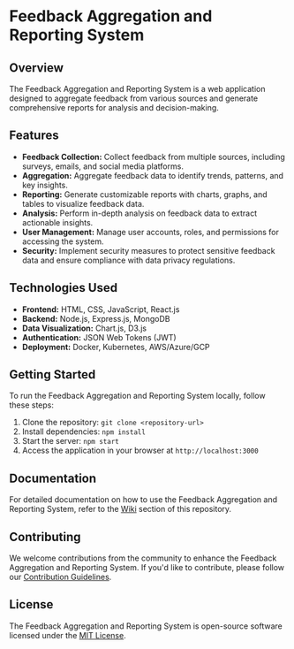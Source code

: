 <!-- feedback_aggregation_and_reporting_system.md -->

# Feedback Aggregation and Reporting System

## Overview
The Feedback Aggregation and Reporting System is a web application designed to aggregate feedback from various sources and generate comprehensive reports for analysis and decision-making.

## Features
- **Feedback Collection:** Collect feedback from multiple sources, including surveys, emails, and social media platforms.
- **Aggregation:** Aggregate feedback data to identify trends, patterns, and key insights.
- **Reporting:** Generate customizable reports with charts, graphs, and tables to visualize feedback data.
- **Analysis:** Perform in-depth analysis on feedback data to extract actionable insights.
- **User Management:** Manage user accounts, roles, and permissions for accessing the system.
- **Security:** Implement security measures to protect sensitive feedback data and ensure compliance with data privacy regulations.

## Technologies Used
- **Frontend:** HTML, CSS, JavaScript, React.js
- **Backend:** Node.js, Express.js, MongoDB
- **Data Visualization:** Chart.js, D3.js
- **Authentication:** JSON Web Tokens (JWT)
- **Deployment:** Docker, Kubernetes, AWS/Azure/GCP

## Getting Started
To run the Feedback Aggregation and Reporting System locally, follow these steps:

1. Clone the repository: `git clone <repository-url>`
2. Install dependencies: `npm install`
3. Start the server: `npm start`
4. Access the application in your browser at `http://localhost:3000`

## Documentation
For detailed documentation on how to use the Feedback Aggregation and Reporting System, refer to the [Wiki](wiki) section of this repository.

## Contributing
We welcome contributions from the community to enhance the Feedback Aggregation and Reporting System. If you'd like to contribute, please follow our [Contribution Guidelines](CONTRIBUTING.md).

## License
The Feedback Aggregation and Reporting System is open-source software licensed under the [MIT License](LICENSE).
